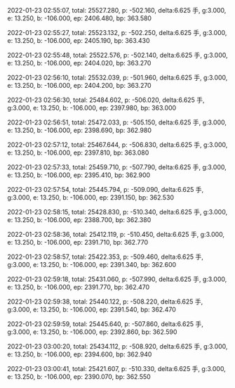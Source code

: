 2022-01-23 02:55:07, total: 25527.280, p: -502.160, delta:6.625 手, g:3.000, e: 13.250, b: -106.000, ep: 2406.480, bp: 363.580

2022-01-23 02:55:27, total: 25523.132, p: -502.250, delta:6.625 手, g:3.000, e: 13.250, b: -106.000, ep: 2405.190, bp: 363.430

2022-01-23 02:55:48, total: 25522.576, p: -502.140, delta:6.625 手, g:3.000, e: 13.250, b: -106.000, ep: 2404.020, bp: 363.270

2022-01-23 02:56:10, total: 25532.039, p: -501.960, delta:6.625 手, g:3.000, e: 13.250, b: -106.000, ep: 2404.200, bp: 363.270

2022-01-23 02:56:30, total: 25484.602, p: -506.020, delta:6.625 手, g:3.000, e: 13.250, b: -106.000, ep: 2397.980, bp: 363.000

2022-01-23 02:56:51, total: 25472.033, p: -505.150, delta:6.625 手, g:3.000, e: 13.250, b: -106.000, ep: 2398.690, bp: 362.980

2022-01-23 02:57:12, total: 25467.644, p: -506.830, delta:6.625 手, g:3.000, e: 13.250, b: -106.000, ep: 2397.810, bp: 363.080

2022-01-23 02:57:33, total: 25459.710, p: -507.790, delta:6.625 手, g:3.000, e: 13.250, b: -106.000, ep: 2395.410, bp: 362.900

2022-01-23 02:57:54, total: 25445.794, p: -509.090, delta:6.625 手, g:3.000, e: 13.250, b: -106.000, ep: 2391.150, bp: 362.530

2022-01-23 02:58:15, total: 25428.830, p: -510.340, delta:6.625 手, g:3.000, e: 13.250, b: -106.000, ep: 2388.700, bp: 362.380

2022-01-23 02:58:36, total: 25412.119, p: -510.450, delta:6.625 手, g:3.000, e: 13.250, b: -106.000, ep: 2391.710, bp: 362.770

2022-01-23 02:58:57, total: 25422.353, p: -509.460, delta:6.625 手, g:3.000, e: 13.250, b: -106.000, ep: 2391.340, bp: 362.600

2022-01-23 02:59:18, total: 25431.060, p: -507.990, delta:6.625 手, g:3.000, e: 13.250, b: -106.000, ep: 2391.770, bp: 362.470

2022-01-23 02:59:38, total: 25440.122, p: -508.220, delta:6.625 手, g:3.000, e: 13.250, b: -106.000, ep: 2391.540, bp: 362.470

2022-01-23 02:59:59, total: 25445.640, p: -507.860, delta:6.625 手, g:3.000, e: 13.250, b: -106.000, ep: 2392.860, bp: 362.590

2022-01-23 03:00:20, total: 25434.112, p: -508.920, delta:6.625 手, g:3.000, e: 13.250, b: -106.000, ep: 2394.600, bp: 362.940

2022-01-23 03:00:41, total: 25421.607, p: -510.330, delta:6.625 手, g:3.000, e: 13.250, b: -106.000, ep: 2390.070, bp: 362.550